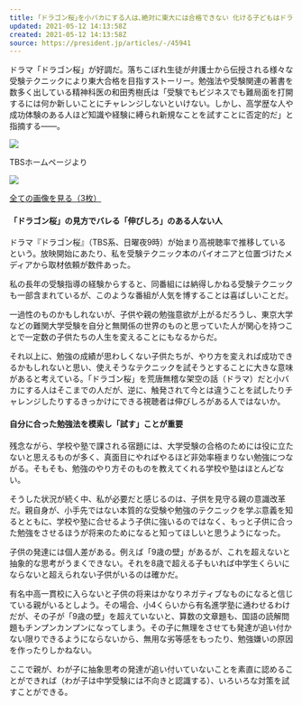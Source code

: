 ```yaml
---
title: ｢ドラゴン桜｣を小バカにする人は､絶対に東大には合格できない 化ける子どもはドラマに何を学ぶか
updated: 2021-05-12 14:13:58Z
created: 2021-05-12 14:13:58Z
source: https://president.jp/articles/-/45941
---
```


ドラマ「ドラゴン桜」が好調だ。落ちこぼれ生徒が弁護士から伝授される様々な受験テクニックにより東大合格を目指すストーリー。勉強法や受験関連の著書を数多く出している精神科医の和田秀樹氏は「受験でもビジネスでも難局面を打開するには何か新しいことにチャレンジしないといけない。しかし、高学歴な人や成功体験のある人ほど知識や経験に縛られ新規なことを試すことに否定的だ」と指摘する――。

[![](https://president.ismcdn.jp/mwimgs/8/f/-/img_8ffe4bc2fad80c155cc22fd0cf22b349655853.jpg)](https://president.jp/articles/photo/45941?pn=1)

TBSホームページより

[![](https://president.ismcdn.jp/common/president/images/icon_link-more.svg)](https://president.jp/articles/photo/45941?pn=1)

[全ての画像を見る（3枚）](https://president.jp/articles/photo/45941)

#### 「ドラゴン桜」の見方でバレる「伸びしろ」のある人ない人

ドラマ『ドラゴン桜』（TBS系、日曜夜9時）が始まり高視聴率で推移しているという。放映開始にあたり、私を受験テクニック本のパイオニアと位置づけたメディアから取材依頼が数件あった。

私の長年の受験指導の経験からすると、同番組には納得しかねる受験テクニックも一部含まれているが、このような番組が人気を博することは喜ばしいことだ。

一過性のものかもしれないが、子供や親の勉強意欲が上がるだろうし、東京大学などの難関大学受験を自分と無関係の世界のものと思っていた人が関心を持つことで一定数の子供たちの人生を変えることにもなるからだ。

それ以上に、勉強の成績が思わしくない子供たちが、やり方を変えれば成功できるかもしれないと思い、使えそうなテクニックを試そうとすることに大きな意味があると考えている。「ドラゴン桜」を荒唐無稽な架空の話（ドラマ）だと小バカにする人はそこまでの人だが、逆に、触発されて今とは違うことを試したりチャレンジしたりするきっかけにできる視聴者は伸びしろがある人ではないか。

#### 自分に合った勉強法を模索し「試す」ことが重要

残念ながら、学校や塾で課される宿題には、大学受験の合格のためには役に立たないと思えるものが多く、真面目にやればやるほど非効率極まりない勉強につながる。そもそも、勉強のやり方そのものを教えてくれる学校や塾はほとんどない。

そうした状況が続く中、私が必要だと感じるのは、子供を見守る親の意識改革だ。親自身が、小手先ではない本質的な受験や勉強のテクニックを学ぶ意義を知るとともに、学校や塾に合せるよう子供に強いるのではなく、もっと子供に合った勉強をさせるほうが将来のためになると知ってほしいと思うようになった。

子供の発達には個人差がある。例えば「9歳の壁」があるが、これを超えないと抽象的な思考がうまくできない。それを8歳で超える子もいれば中学生くらいにならないと超えられない子供がいるのは確かだ。

有名中高一貫校に入らないと子供の将来はかなりネガティブなものになると信じている親がいるとしよう。その場合、小4くらいから有名進学塾に通わせるわけだが、その子が「9歳の壁」を超えていないと、算数の文章題も、国語の読解問題もチンプンカンプンになってしまう。その子に無理をさせても発達が追い付かない限りできるようにならないから、無用な劣等感をもったり、勉強嫌いの原因を作ったりしかねない。

ここで親が、わが子に抽象思考の発達が追い付いていないことを素直に認めることができれば（わが子は中学受験には不向きと認識する）、いろいろな対策を試すことができる。